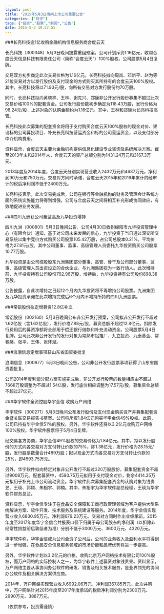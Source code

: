 ```yaml
---
layout: post
title: "2015年5月3日晚间上市公司重要公告"
categories: ["日评"]
tags: ["投资","股票","新闻","公告"]
date: 2015-5-3 19:57:55
---
```

###长亮科技逾1亿收购金融机构信息服务商合度云天

长亮科技（300348）5月3日晚间披露重组预案，公司计划斥资1.16亿元，收购合度云天信息科技有限责任公司（简称“合度云天”）100%股权。公司股票5月4日复牌。

交易双方初步商定此次交易价格为1.16亿元。长亮科技拟向周岚、邓新平、赵为等21位交易对方以发行股份及支付现金的方式购买其所持有的合度云天100%股权。其中，长亮科技将以71.93元/股，向所有交易对方发行股份约70万股。

同时，长亮科技拟向黄晓祥、王林、谢先兴、郑康非公开发行股份募集不超过此次交易价格100%的配套资金。公司发行股份数初步确定为118.43万股，发行价格为98.24元/股，上述对象的认购金额约为1.16亿元。其中，王林和郑康为长亮科技高管。

长亮科技此次募集的配套资金将用于支付购买合度云天100%股权的现金对价、建设标的公司募投项目、补充长亮科技营运资金和标的公司营运资金，以及支付部分中介机构费用。

资料显示，合度云天主要为金融机构提供信息化建设专业咨询及系统解决方案。截至2013年末和2014年末，合度云天的资产总额分别为1431.24万元和3167.3万元。

2013年度及2014年度，合度云天分别实现营业收入2432万元和4637万元，净利润90万元和750万元。交易对方同时承诺，合度云天2015年和2016年累计的经审计的税后净利润不低于2400万元。

长亮科技表示，此次交易完成后，公司在银行等金融机构的财务及管理会计系统方面的系统实施能力将得到增强，公司与合度云天之间将相互补充形成协同效应，有效地促进业务发展。

###四川九洲获公司董监高及九华投资增持

四川九洲（000801）5月3日晚间公告，公司4月30日收到绵阳市九华投资管理中心（有限合伙）通知，基于对公司未来发展的信心，九华投资于当日通过深交所交易系统以集中竞价方式购买公司股票105.42万股，占公司总股本0.21%，平均价格为27.81元/股，其中公司董事、监事、高级管理人员委托九华投资购买公司股票10.77万股。

九华投资是由公司控股股东九洲集团部分董事、高管、骨干及公司部分董事、监事、高级管理人员出资设立的合伙企业，与九洲集团视为一致行动人。此次增持前，九华投资持有公司股份792.96万股，增持后，九华投资持有公司股份898.38万股。

公告披露，自此次增持之日起12个月内九华投资将不再增持公司股票。九洲集团及九华投资承诺在此次增持完成后6个月内不减持所持的四川九洲股票。

###常铝股份拟定增募资12.8亿补血

常铝股份（002160）5月3日晚间公布非公开发行预案，公司拟非公开发行不超过1.62亿股（含1.62亿股），发行价格7.88元/股，募资总额不超过12.8亿元，扣除发行费用后的募资净额将全部用于偿还银行借款和补充流动资金。公司股票5月4日复牌。公司此次非公开发行的发行对象为常熟市铝箔厂、九立投资、九泰基金、常春藤、张平、王伟、张怀斌。

###浪潮信息定增事项获山东省国资委批复

浪潮信息（000977）5月3日晚间公告，公司非公开发行股票事项获得了山东省国资委批复。

公司2014年度利润分配方案实施完成后，非公开发行股票的数量相应由不超过7668万股调整为不超过1.54亿股，发行底价相应调整为17.57元/股，募集资金总额不超过27亿元。

###华宇软件全资控股华宇金信 收购万户网络

华宇软件（300271）5月3日晚间公布发行股份及支付现金购买资产并募集配套资金暨关联交易报告书草案。公司将斥资1.84亿元购买华宇金信49%股权。此前，公司已持有华宇金信51%的股权。另外，华宇软件还将以3.2亿元收购万户网络100%股权。华宇软件股票将于5月4日复牌。

经交易各方协商，华宇金信49%股权的交易价格为1.84亿元。其中，拟以发行股份的方式向各交易对方支付转让价款的75%，即1.38亿元，发行价格为28.15元/股，发行股票数量合计489万股；拟以现金方式向各交易对方支付转让价款的25%，即4593.75万元。

另外，华宇软件拟向特定对象非公开发行不超过320万股股份，募集配套资金不超过9008万元。配套募资中，4593.75万元拟用于支付现金对价，剩余4414.25万元拟用于补充上市公司流动资金。华宇软件此次募集配套资金的认购对象为钱贵昱、王琰、郭颖、朱相宇、郭楠。其中，朱相宇为华宇软件副总经理，王琰为华宇软件财务总监。

资料显示，华宇金信专注于在食品安全保障和工商行政管理领域为客户提供大型系统解决方案、软件开发、技术服务及系统建设等服务。2014年度，华宇金信实现营业收入6830.95万元，净利润679.23万元。交易对方同时作出业绩承诺，2015年度至2017年度华宇金信合并报表口径下归属于母公司股东的净利润（以扣除非经常性损益前后孰低者为准）分别不低于3000万元、3600万元、4320万元。

华宇软件称，华宇金信成为公司全资子公司后，公司的业务收入及盈利水平将得到进一步增强，在食品安全信息服务领域的市场份额和品牌优势将进一步提高。

另外，华宇软件计划以3.2亿元的价格，收购北京万户网络技术有限公司100%股权，而万户网络的实际控制人之一，为华宇软件上述募资对象钱贵昱。资料显示，万户网络主要从事协同办公软件的研发、销售及相关技术服务，是业界领先的协同办公软件及相关解决方案供应商。

2014年，万户网络实现营业收入6992.06万元，净利润367.85万元。此次并购中，万户网络针对2015年度至2017年度承诺的税后净利润分别为2300万元、2990万元、3887万元。

（仅供参考，投资需谨慎）
